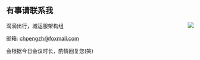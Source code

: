 ## 有事请联系我

<img align="right" src="https://github-readme-stats.vercel.app/api?username=chpengzh&show_icons=true&icon_color=0366d6&text_color=24292e&bg_color=ffffff&hide_title=true" />

滴滴出行，城运服架构组

邮箱: [chpengzh@foxmail.com](mailto:chpengzh@foxmail.com)

会根据今日会议时长，酌情回复您(笑)
